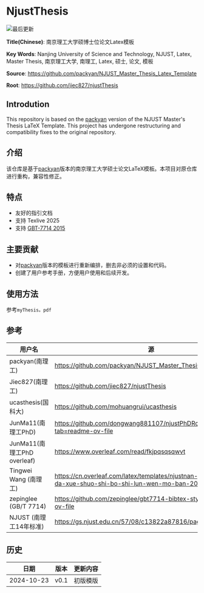 # NjustThesis

![最后更新](https://img.shields.io/badge/Latest-2025--10--23-green?logo=github)

**Title(Chinese)**: 南京理工大学硕博士位论文Latex模板

**Key Words**: Nanjing University of Science and Technology, NJUST, Latex, Master Thesis,
南京理工大学, 南理工, Latex, 硕士, 论文, 模板

**Source**: https://github.com/packyan/NJUST_Master_Thesis_Latex_Template

**Root**: https://github.com/jiec827/njustThesis

## Introdution

This repository is based on the [packyan](https://github.com/packyan/NJUST_Master_Thesis_Latex_Template) version of the NJUST Master's Thesis LaTeX Template. This project has undergone restructuring and compatibility fixes to the original repository.


## 介绍

该仓库是基于[packyan](https://github.com/packyan/NJUST_Master_Thesis_Latex_Template)版本的南京理工大学硕士论文LaTeX模板。本项目对原仓库进行重构，兼容性修正。

## 特点

- 友好的指引文档
- 支持 Texlive 2025
- 支持 [GBT-7714 2015](https://github.com/zepinglee/gbt7714-bibtex-style) 

## 主要贡献

- 对[packyan](https://github.com/packyan/NJUST_Master_Thesis_Latex_Template)版本的模板进行重新编排，删去非必须的设置和代码。
- 创建了用户参考手册，方便用户使用和后续开发。

## 使用方法

参考`myThesis。pdf`

## 参考

| 用户名 | 源 |
|---------|---------|
|packyan(南理工)|https://github.com/packyan/NJUST_Master_Thesis_Latex_Template|
|Jiec827(南理工)|https://github.com/jiec827/njustThesis|
| ucasthesis(国科大) | https://github.com/mohuangrui/ucasthesis | 
| JunMa11(南理工PhD) | https://github.com/dongwang881107/njustPhDRoad?tab=readme-ov-file |
| JunMa11(南理工PhD overleaf) | https://www.overleaf.com/read/fkjpqsqsqwvt |
| Tingwei Wang (南理工)| https://cn.overleaf.com/latex/templates/njustnan-jing-li-gong-da-xue-shuo-shi-bo-shi-lun-wen-mo-ban-2024/cgfknpxrgdfg |
| zepinglee (GB/T 7714)| https://github.com/zepinglee/gbt7714-bibtex-style?tab=readme-ov-file |
| NJUST (南理工14年标准)| https://gs.njust.edu.cn/57/08/c13822a87816/page.htm |

## 历史

| 日期 | 版本 |更新内容 |
|------|----------|----------|
| 2024-10-23 |v0.1| 初版模版 |
